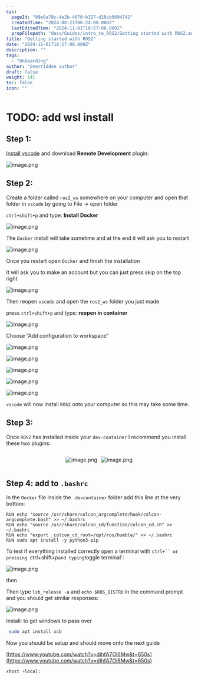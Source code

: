 ```yaml
---
sys:
  pageId: "89e0a78c-4e2b-4070-b327-d28cb0694742"
  createdTime: "2024-08-21T00:24:00.000Z"
  lastEditedTime: "2024-11-01T18:57:00.000Z"
  propFilepath: "docs/Guides/intro_to_ROS2/Getting started with ROS2.md"
title: "Getting started with ROS2"
date: "2024-11-01T18:57:00.000Z"
description: ""
tags:
  - "Onboarding"
author: "Overridden author"
draft: false
weight: 141
toc: false
icon: ""
---
```


# TODO: add wsl install

## Step 1:

[Install vscode](https://code.visualstudio.com/download) and download **Remote Development** plugin:

![image.png](https://prod-files-secure.s3.us-west-2.amazonaws.com/d518164a-d88e-44d1-a4ee-3adb3bd8bce0/efb52993-1881-4a40-b95e-6f020334f022/image.png?X-Amz-Algorithm=AWS4-HMAC-SHA256&X-Amz-Content-Sha256=UNSIGNED-PAYLOAD&X-Amz-Credential=ASIAZI2LB4663UXTDKJ3%2F20250312%2Fus-west-2%2Fs3%2Faws4_request&X-Amz-Date=20250312T070823Z&X-Amz-Expires=3600&X-Amz-Security-Token=IQoJb3JpZ2luX2VjEG8aCXVzLXdlc3QtMiJIMEYCIQD%2FfBQbCD1CWpALPUKdt6TKsgC%2F7FGHzwjDWYmtY9KcsAIhAPW2qFSprzUgUnAReb8lFg0fSXo6zrYmBWAlaVSzC40vKogECLj%2F%2F%2F%2F%2F%2F%2F%2F%2F%2FwEQABoMNjM3NDIzMTgzODA1Igx%2FDI9nalzCrSOd6lwq3ANm%2FnxdAqLV8gHNgkzGenY%2BEgGtgv6um6gjNuCddithsUmObXU3RBsKGjgS8%2FYCEbTujJpci1YIjzZB%2Fn4lubHaD9qhli9x7Yp5Cwx7FRXPnn%2BEprbFPpxDfQSmcHGzw%2FdiWXcdzhUZcpXXCokbP4%2FWIzkGeI4nY5Zy3DN08w7s3SUDL28PwDrY14FWIQlKUD0w8zU1uG3X%2FgMSBqjt7Kz%2BoZ%2FwYonhkVEoz0eDDLXMOJrm%2F7%2FGhms6JE%2BDaqCjHgymNfzeAA%2BkvgGLfLSlnsNwGADHE%2BlnSRLzlxbaBzMHTwc%2FKQfORzWvm8hDE14YjXN5aG3HzdgWv%2BFuhHHRx8r87yYJ3Imhf6vw4FR4f48QI6D9VvoHF2f3UMIFeGY2eQRIIWKA60IUMKUHl3Hv5Y9cPaJCw%2FPfxsI08r9Xo4WNqwgD3GJ40QQ0lfPnLGs4fBu4b0d%2FdgNdj3%2B5Rvswv0%2BXF2%2FDQF7tKHcbJoLTEhYtYH7bM%2FH%2FsLSLI4pqzrPmZSD1mZv%2FdApzi1mItLNMyyq63Eym5fi5lAiTGHPHIO0YQW%2FF8H%2FqIfryU1KfC1acQzzWNMaF7CphE44N5V0tVt27pho90%2B5uVXghOrcd7AJyjhUZJVVqj3tUtwfqEDCy2sS%2BBjqkAa7072qIhQGigJyPXaVc%2FEiW1GvPt16LK9KZYo%2F6LcJlZS9jeV4z7Lb2m2py8RU%2BcC4przfmi9c0x5fjvkiSuUUQba%2Bzlm0bGnfLbX1zeg2kacxyCGhG1S6c4h8hBiy289kzplURZ95Y2DhsdhrrB3S53IHp02IhSB4GZarY4McGzJgRKO4YWi1kNLrG2y3ZJSPCi96%2Bh2T0uWHGjCs75y7el4Dh&X-Amz-Signature=e7ea4955f7ec9b482265662f95f4ba3c9a89f3e999da920e0d7a65ce8c9c2287&X-Amz-SignedHeaders=host&x-id=GetObject)

## Step 2:

Create a folder called `ros2_ws` somewhere on your computer and open that folder in `vscode` by going to File → open folder 

`ctrl+shift+p` and type: **Install Docker**

![image.png](https://prod-files-secure.s3.us-west-2.amazonaws.com/d518164a-d88e-44d1-a4ee-3adb3bd8bce0/2269dc0e-1cd5-47ff-bceb-c04ad9b2eab0/image.png?X-Amz-Algorithm=AWS4-HMAC-SHA256&X-Amz-Content-Sha256=UNSIGNED-PAYLOAD&X-Amz-Credential=ASIAZI2LB4663UXTDKJ3%2F20250312%2Fus-west-2%2Fs3%2Faws4_request&X-Amz-Date=20250312T070823Z&X-Amz-Expires=3600&X-Amz-Security-Token=IQoJb3JpZ2luX2VjEG8aCXVzLXdlc3QtMiJIMEYCIQD%2FfBQbCD1CWpALPUKdt6TKsgC%2F7FGHzwjDWYmtY9KcsAIhAPW2qFSprzUgUnAReb8lFg0fSXo6zrYmBWAlaVSzC40vKogECLj%2F%2F%2F%2F%2F%2F%2F%2F%2F%2FwEQABoMNjM3NDIzMTgzODA1Igx%2FDI9nalzCrSOd6lwq3ANm%2FnxdAqLV8gHNgkzGenY%2BEgGtgv6um6gjNuCddithsUmObXU3RBsKGjgS8%2FYCEbTujJpci1YIjzZB%2Fn4lubHaD9qhli9x7Yp5Cwx7FRXPnn%2BEprbFPpxDfQSmcHGzw%2FdiWXcdzhUZcpXXCokbP4%2FWIzkGeI4nY5Zy3DN08w7s3SUDL28PwDrY14FWIQlKUD0w8zU1uG3X%2FgMSBqjt7Kz%2BoZ%2FwYonhkVEoz0eDDLXMOJrm%2F7%2FGhms6JE%2BDaqCjHgymNfzeAA%2BkvgGLfLSlnsNwGADHE%2BlnSRLzlxbaBzMHTwc%2FKQfORzWvm8hDE14YjXN5aG3HzdgWv%2BFuhHHRx8r87yYJ3Imhf6vw4FR4f48QI6D9VvoHF2f3UMIFeGY2eQRIIWKA60IUMKUHl3Hv5Y9cPaJCw%2FPfxsI08r9Xo4WNqwgD3GJ40QQ0lfPnLGs4fBu4b0d%2FdgNdj3%2B5Rvswv0%2BXF2%2FDQF7tKHcbJoLTEhYtYH7bM%2FH%2FsLSLI4pqzrPmZSD1mZv%2FdApzi1mItLNMyyq63Eym5fi5lAiTGHPHIO0YQW%2FF8H%2FqIfryU1KfC1acQzzWNMaF7CphE44N5V0tVt27pho90%2B5uVXghOrcd7AJyjhUZJVVqj3tUtwfqEDCy2sS%2BBjqkAa7072qIhQGigJyPXaVc%2FEiW1GvPt16LK9KZYo%2F6LcJlZS9jeV4z7Lb2m2py8RU%2BcC4przfmi9c0x5fjvkiSuUUQba%2Bzlm0bGnfLbX1zeg2kacxyCGhG1S6c4h8hBiy289kzplURZ95Y2DhsdhrrB3S53IHp02IhSB4GZarY4McGzJgRKO4YWi1kNLrG2y3ZJSPCi96%2Bh2T0uWHGjCs75y7el4Dh&X-Amz-Signature=29aaeb7862cb2ac0f7dd267696d67ee69a7eb05fd71c6842909fd91f141af3a2&X-Amz-SignedHeaders=host&x-id=GetObject)

The `Docker` install will take sometime and at the end it will ask you to restart

![image.png](https://prod-files-secure.s3.us-west-2.amazonaws.com/d518164a-d88e-44d1-a4ee-3adb3bd8bce0/ed233f78-be33-4b1f-b89c-9c346c0e961e/image.png?X-Amz-Algorithm=AWS4-HMAC-SHA256&X-Amz-Content-Sha256=UNSIGNED-PAYLOAD&X-Amz-Credential=ASIAZI2LB4663UXTDKJ3%2F20250312%2Fus-west-2%2Fs3%2Faws4_request&X-Amz-Date=20250312T070823Z&X-Amz-Expires=3600&X-Amz-Security-Token=IQoJb3JpZ2luX2VjEG8aCXVzLXdlc3QtMiJIMEYCIQD%2FfBQbCD1CWpALPUKdt6TKsgC%2F7FGHzwjDWYmtY9KcsAIhAPW2qFSprzUgUnAReb8lFg0fSXo6zrYmBWAlaVSzC40vKogECLj%2F%2F%2F%2F%2F%2F%2F%2F%2F%2FwEQABoMNjM3NDIzMTgzODA1Igx%2FDI9nalzCrSOd6lwq3ANm%2FnxdAqLV8gHNgkzGenY%2BEgGtgv6um6gjNuCddithsUmObXU3RBsKGjgS8%2FYCEbTujJpci1YIjzZB%2Fn4lubHaD9qhli9x7Yp5Cwx7FRXPnn%2BEprbFPpxDfQSmcHGzw%2FdiWXcdzhUZcpXXCokbP4%2FWIzkGeI4nY5Zy3DN08w7s3SUDL28PwDrY14FWIQlKUD0w8zU1uG3X%2FgMSBqjt7Kz%2BoZ%2FwYonhkVEoz0eDDLXMOJrm%2F7%2FGhms6JE%2BDaqCjHgymNfzeAA%2BkvgGLfLSlnsNwGADHE%2BlnSRLzlxbaBzMHTwc%2FKQfORzWvm8hDE14YjXN5aG3HzdgWv%2BFuhHHRx8r87yYJ3Imhf6vw4FR4f48QI6D9VvoHF2f3UMIFeGY2eQRIIWKA60IUMKUHl3Hv5Y9cPaJCw%2FPfxsI08r9Xo4WNqwgD3GJ40QQ0lfPnLGs4fBu4b0d%2FdgNdj3%2B5Rvswv0%2BXF2%2FDQF7tKHcbJoLTEhYtYH7bM%2FH%2FsLSLI4pqzrPmZSD1mZv%2FdApzi1mItLNMyyq63Eym5fi5lAiTGHPHIO0YQW%2FF8H%2FqIfryU1KfC1acQzzWNMaF7CphE44N5V0tVt27pho90%2B5uVXghOrcd7AJyjhUZJVVqj3tUtwfqEDCy2sS%2BBjqkAa7072qIhQGigJyPXaVc%2FEiW1GvPt16LK9KZYo%2F6LcJlZS9jeV4z7Lb2m2py8RU%2BcC4przfmi9c0x5fjvkiSuUUQba%2Bzlm0bGnfLbX1zeg2kacxyCGhG1S6c4h8hBiy289kzplURZ95Y2DhsdhrrB3S53IHp02IhSB4GZarY4McGzJgRKO4YWi1kNLrG2y3ZJSPCi96%2Bh2T0uWHGjCs75y7el4Dh&X-Amz-Signature=6950c8ec7a749fd038f4898ad8178445eea7c81a1af7619d4a8133c888730ade&X-Amz-SignedHeaders=host&x-id=GetObject)

Once you restart open `Docker` and finish the installation

It will ask you to make an account but you can just press skip on the top right

![image.png](https://prod-files-secure.s3.us-west-2.amazonaws.com/d518164a-d88e-44d1-a4ee-3adb3bd8bce0/21010ad9-1659-4fd9-9f59-9932a09b2a3d/image.png?X-Amz-Algorithm=AWS4-HMAC-SHA256&X-Amz-Content-Sha256=UNSIGNED-PAYLOAD&X-Amz-Credential=ASIAZI2LB4663UXTDKJ3%2F20250312%2Fus-west-2%2Fs3%2Faws4_request&X-Amz-Date=20250312T070823Z&X-Amz-Expires=3600&X-Amz-Security-Token=IQoJb3JpZ2luX2VjEG8aCXVzLXdlc3QtMiJIMEYCIQD%2FfBQbCD1CWpALPUKdt6TKsgC%2F7FGHzwjDWYmtY9KcsAIhAPW2qFSprzUgUnAReb8lFg0fSXo6zrYmBWAlaVSzC40vKogECLj%2F%2F%2F%2F%2F%2F%2F%2F%2F%2FwEQABoMNjM3NDIzMTgzODA1Igx%2FDI9nalzCrSOd6lwq3ANm%2FnxdAqLV8gHNgkzGenY%2BEgGtgv6um6gjNuCddithsUmObXU3RBsKGjgS8%2FYCEbTujJpci1YIjzZB%2Fn4lubHaD9qhli9x7Yp5Cwx7FRXPnn%2BEprbFPpxDfQSmcHGzw%2FdiWXcdzhUZcpXXCokbP4%2FWIzkGeI4nY5Zy3DN08w7s3SUDL28PwDrY14FWIQlKUD0w8zU1uG3X%2FgMSBqjt7Kz%2BoZ%2FwYonhkVEoz0eDDLXMOJrm%2F7%2FGhms6JE%2BDaqCjHgymNfzeAA%2BkvgGLfLSlnsNwGADHE%2BlnSRLzlxbaBzMHTwc%2FKQfORzWvm8hDE14YjXN5aG3HzdgWv%2BFuhHHRx8r87yYJ3Imhf6vw4FR4f48QI6D9VvoHF2f3UMIFeGY2eQRIIWKA60IUMKUHl3Hv5Y9cPaJCw%2FPfxsI08r9Xo4WNqwgD3GJ40QQ0lfPnLGs4fBu4b0d%2FdgNdj3%2B5Rvswv0%2BXF2%2FDQF7tKHcbJoLTEhYtYH7bM%2FH%2FsLSLI4pqzrPmZSD1mZv%2FdApzi1mItLNMyyq63Eym5fi5lAiTGHPHIO0YQW%2FF8H%2FqIfryU1KfC1acQzzWNMaF7CphE44N5V0tVt27pho90%2B5uVXghOrcd7AJyjhUZJVVqj3tUtwfqEDCy2sS%2BBjqkAa7072qIhQGigJyPXaVc%2FEiW1GvPt16LK9KZYo%2F6LcJlZS9jeV4z7Lb2m2py8RU%2BcC4przfmi9c0x5fjvkiSuUUQba%2Bzlm0bGnfLbX1zeg2kacxyCGhG1S6c4h8hBiy289kzplURZ95Y2DhsdhrrB3S53IHp02IhSB4GZarY4McGzJgRKO4YWi1kNLrG2y3ZJSPCi96%2Bh2T0uWHGjCs75y7el4Dh&X-Amz-Signature=093aa6387fe49908f789bb4ae2dd66f5567d8ce659e2f9e18408424ad5cc0e0e&X-Amz-SignedHeaders=host&x-id=GetObject)

Then reopen `vscode` and open the `ros2_ws` folder you just made

press `ctrl+shift+p` and type: **reopen in container**

![image.png](https://prod-files-secure.s3.us-west-2.amazonaws.com/d518164a-d88e-44d1-a4ee-3adb3bd8bce0/4e93b8c2-41ad-488c-8095-c74205196118/image.png?X-Amz-Algorithm=AWS4-HMAC-SHA256&X-Amz-Content-Sha256=UNSIGNED-PAYLOAD&X-Amz-Credential=ASIAZI2LB4663UXTDKJ3%2F20250312%2Fus-west-2%2Fs3%2Faws4_request&X-Amz-Date=20250312T070823Z&X-Amz-Expires=3600&X-Amz-Security-Token=IQoJb3JpZ2luX2VjEG8aCXVzLXdlc3QtMiJIMEYCIQD%2FfBQbCD1CWpALPUKdt6TKsgC%2F7FGHzwjDWYmtY9KcsAIhAPW2qFSprzUgUnAReb8lFg0fSXo6zrYmBWAlaVSzC40vKogECLj%2F%2F%2F%2F%2F%2F%2F%2F%2F%2FwEQABoMNjM3NDIzMTgzODA1Igx%2FDI9nalzCrSOd6lwq3ANm%2FnxdAqLV8gHNgkzGenY%2BEgGtgv6um6gjNuCddithsUmObXU3RBsKGjgS8%2FYCEbTujJpci1YIjzZB%2Fn4lubHaD9qhli9x7Yp5Cwx7FRXPnn%2BEprbFPpxDfQSmcHGzw%2FdiWXcdzhUZcpXXCokbP4%2FWIzkGeI4nY5Zy3DN08w7s3SUDL28PwDrY14FWIQlKUD0w8zU1uG3X%2FgMSBqjt7Kz%2BoZ%2FwYonhkVEoz0eDDLXMOJrm%2F7%2FGhms6JE%2BDaqCjHgymNfzeAA%2BkvgGLfLSlnsNwGADHE%2BlnSRLzlxbaBzMHTwc%2FKQfORzWvm8hDE14YjXN5aG3HzdgWv%2BFuhHHRx8r87yYJ3Imhf6vw4FR4f48QI6D9VvoHF2f3UMIFeGY2eQRIIWKA60IUMKUHl3Hv5Y9cPaJCw%2FPfxsI08r9Xo4WNqwgD3GJ40QQ0lfPnLGs4fBu4b0d%2FdgNdj3%2B5Rvswv0%2BXF2%2FDQF7tKHcbJoLTEhYtYH7bM%2FH%2FsLSLI4pqzrPmZSD1mZv%2FdApzi1mItLNMyyq63Eym5fi5lAiTGHPHIO0YQW%2FF8H%2FqIfryU1KfC1acQzzWNMaF7CphE44N5V0tVt27pho90%2B5uVXghOrcd7AJyjhUZJVVqj3tUtwfqEDCy2sS%2BBjqkAa7072qIhQGigJyPXaVc%2FEiW1GvPt16LK9KZYo%2F6LcJlZS9jeV4z7Lb2m2py8RU%2BcC4przfmi9c0x5fjvkiSuUUQba%2Bzlm0bGnfLbX1zeg2kacxyCGhG1S6c4h8hBiy289kzplURZ95Y2DhsdhrrB3S53IHp02IhSB4GZarY4McGzJgRKO4YWi1kNLrG2y3ZJSPCi96%2Bh2T0uWHGjCs75y7el4Dh&X-Amz-Signature=6f586315a9b89b3ed0504daf3bf0b73eba69148fb8f96ca89aad3a529719be08&X-Amz-SignedHeaders=host&x-id=GetObject)

Choose “Add configuration to workspace”

![image.png](https://prod-files-secure.s3.us-west-2.amazonaws.com/d518164a-d88e-44d1-a4ee-3adb3bd8bce0/9560b282-5060-4989-ba37-97e7b2c22476/image.png?X-Amz-Algorithm=AWS4-HMAC-SHA256&X-Amz-Content-Sha256=UNSIGNED-PAYLOAD&X-Amz-Credential=ASIAZI2LB4663UXTDKJ3%2F20250312%2Fus-west-2%2Fs3%2Faws4_request&X-Amz-Date=20250312T070823Z&X-Amz-Expires=3600&X-Amz-Security-Token=IQoJb3JpZ2luX2VjEG8aCXVzLXdlc3QtMiJIMEYCIQD%2FfBQbCD1CWpALPUKdt6TKsgC%2F7FGHzwjDWYmtY9KcsAIhAPW2qFSprzUgUnAReb8lFg0fSXo6zrYmBWAlaVSzC40vKogECLj%2F%2F%2F%2F%2F%2F%2F%2F%2F%2FwEQABoMNjM3NDIzMTgzODA1Igx%2FDI9nalzCrSOd6lwq3ANm%2FnxdAqLV8gHNgkzGenY%2BEgGtgv6um6gjNuCddithsUmObXU3RBsKGjgS8%2FYCEbTujJpci1YIjzZB%2Fn4lubHaD9qhli9x7Yp5Cwx7FRXPnn%2BEprbFPpxDfQSmcHGzw%2FdiWXcdzhUZcpXXCokbP4%2FWIzkGeI4nY5Zy3DN08w7s3SUDL28PwDrY14FWIQlKUD0w8zU1uG3X%2FgMSBqjt7Kz%2BoZ%2FwYonhkVEoz0eDDLXMOJrm%2F7%2FGhms6JE%2BDaqCjHgymNfzeAA%2BkvgGLfLSlnsNwGADHE%2BlnSRLzlxbaBzMHTwc%2FKQfORzWvm8hDE14YjXN5aG3HzdgWv%2BFuhHHRx8r87yYJ3Imhf6vw4FR4f48QI6D9VvoHF2f3UMIFeGY2eQRIIWKA60IUMKUHl3Hv5Y9cPaJCw%2FPfxsI08r9Xo4WNqwgD3GJ40QQ0lfPnLGs4fBu4b0d%2FdgNdj3%2B5Rvswv0%2BXF2%2FDQF7tKHcbJoLTEhYtYH7bM%2FH%2FsLSLI4pqzrPmZSD1mZv%2FdApzi1mItLNMyyq63Eym5fi5lAiTGHPHIO0YQW%2FF8H%2FqIfryU1KfC1acQzzWNMaF7CphE44N5V0tVt27pho90%2B5uVXghOrcd7AJyjhUZJVVqj3tUtwfqEDCy2sS%2BBjqkAa7072qIhQGigJyPXaVc%2FEiW1GvPt16LK9KZYo%2F6LcJlZS9jeV4z7Lb2m2py8RU%2BcC4przfmi9c0x5fjvkiSuUUQba%2Bzlm0bGnfLbX1zeg2kacxyCGhG1S6c4h8hBiy289kzplURZ95Y2DhsdhrrB3S53IHp02IhSB4GZarY4McGzJgRKO4YWi1kNLrG2y3ZJSPCi96%2Bh2T0uWHGjCs75y7el4Dh&X-Amz-Signature=e9c35151370e03c5f1a583176e8445dd29842043faba2858b5f894cc63b0eee0&X-Amz-SignedHeaders=host&x-id=GetObject)

![image.png](https://prod-files-secure.s3.us-west-2.amazonaws.com/d518164a-d88e-44d1-a4ee-3adb3bd8bce0/2ee63f81-886b-48e8-a553-dc6e5eac99e4/image.png?X-Amz-Algorithm=AWS4-HMAC-SHA256&X-Amz-Content-Sha256=UNSIGNED-PAYLOAD&X-Amz-Credential=ASIAZI2LB4663UXTDKJ3%2F20250312%2Fus-west-2%2Fs3%2Faws4_request&X-Amz-Date=20250312T070823Z&X-Amz-Expires=3600&X-Amz-Security-Token=IQoJb3JpZ2luX2VjEG8aCXVzLXdlc3QtMiJIMEYCIQD%2FfBQbCD1CWpALPUKdt6TKsgC%2F7FGHzwjDWYmtY9KcsAIhAPW2qFSprzUgUnAReb8lFg0fSXo6zrYmBWAlaVSzC40vKogECLj%2F%2F%2F%2F%2F%2F%2F%2F%2F%2FwEQABoMNjM3NDIzMTgzODA1Igx%2FDI9nalzCrSOd6lwq3ANm%2FnxdAqLV8gHNgkzGenY%2BEgGtgv6um6gjNuCddithsUmObXU3RBsKGjgS8%2FYCEbTujJpci1YIjzZB%2Fn4lubHaD9qhli9x7Yp5Cwx7FRXPnn%2BEprbFPpxDfQSmcHGzw%2FdiWXcdzhUZcpXXCokbP4%2FWIzkGeI4nY5Zy3DN08w7s3SUDL28PwDrY14FWIQlKUD0w8zU1uG3X%2FgMSBqjt7Kz%2BoZ%2FwYonhkVEoz0eDDLXMOJrm%2F7%2FGhms6JE%2BDaqCjHgymNfzeAA%2BkvgGLfLSlnsNwGADHE%2BlnSRLzlxbaBzMHTwc%2FKQfORzWvm8hDE14YjXN5aG3HzdgWv%2BFuhHHRx8r87yYJ3Imhf6vw4FR4f48QI6D9VvoHF2f3UMIFeGY2eQRIIWKA60IUMKUHl3Hv5Y9cPaJCw%2FPfxsI08r9Xo4WNqwgD3GJ40QQ0lfPnLGs4fBu4b0d%2FdgNdj3%2B5Rvswv0%2BXF2%2FDQF7tKHcbJoLTEhYtYH7bM%2FH%2FsLSLI4pqzrPmZSD1mZv%2FdApzi1mItLNMyyq63Eym5fi5lAiTGHPHIO0YQW%2FF8H%2FqIfryU1KfC1acQzzWNMaF7CphE44N5V0tVt27pho90%2B5uVXghOrcd7AJyjhUZJVVqj3tUtwfqEDCy2sS%2BBjqkAa7072qIhQGigJyPXaVc%2FEiW1GvPt16LK9KZYo%2F6LcJlZS9jeV4z7Lb2m2py8RU%2BcC4przfmi9c0x5fjvkiSuUUQba%2Bzlm0bGnfLbX1zeg2kacxyCGhG1S6c4h8hBiy289kzplURZ95Y2DhsdhrrB3S53IHp02IhSB4GZarY4McGzJgRKO4YWi1kNLrG2y3ZJSPCi96%2Bh2T0uWHGjCs75y7el4Dh&X-Amz-Signature=872095320ed317d5abb3a180b15625422f3665556ba68c3540301fa07ecd798a&X-Amz-SignedHeaders=host&x-id=GetObject)

![image.png](https://prod-files-secure.s3.us-west-2.amazonaws.com/d518164a-d88e-44d1-a4ee-3adb3bd8bce0/ae1580b2-b048-407e-aed9-b584224a7a04/image.png?X-Amz-Algorithm=AWS4-HMAC-SHA256&X-Amz-Content-Sha256=UNSIGNED-PAYLOAD&X-Amz-Credential=ASIAZI2LB4663UXTDKJ3%2F20250312%2Fus-west-2%2Fs3%2Faws4_request&X-Amz-Date=20250312T070823Z&X-Amz-Expires=3600&X-Amz-Security-Token=IQoJb3JpZ2luX2VjEG8aCXVzLXdlc3QtMiJIMEYCIQD%2FfBQbCD1CWpALPUKdt6TKsgC%2F7FGHzwjDWYmtY9KcsAIhAPW2qFSprzUgUnAReb8lFg0fSXo6zrYmBWAlaVSzC40vKogECLj%2F%2F%2F%2F%2F%2F%2F%2F%2F%2FwEQABoMNjM3NDIzMTgzODA1Igx%2FDI9nalzCrSOd6lwq3ANm%2FnxdAqLV8gHNgkzGenY%2BEgGtgv6um6gjNuCddithsUmObXU3RBsKGjgS8%2FYCEbTujJpci1YIjzZB%2Fn4lubHaD9qhli9x7Yp5Cwx7FRXPnn%2BEprbFPpxDfQSmcHGzw%2FdiWXcdzhUZcpXXCokbP4%2FWIzkGeI4nY5Zy3DN08w7s3SUDL28PwDrY14FWIQlKUD0w8zU1uG3X%2FgMSBqjt7Kz%2BoZ%2FwYonhkVEoz0eDDLXMOJrm%2F7%2FGhms6JE%2BDaqCjHgymNfzeAA%2BkvgGLfLSlnsNwGADHE%2BlnSRLzlxbaBzMHTwc%2FKQfORzWvm8hDE14YjXN5aG3HzdgWv%2BFuhHHRx8r87yYJ3Imhf6vw4FR4f48QI6D9VvoHF2f3UMIFeGY2eQRIIWKA60IUMKUHl3Hv5Y9cPaJCw%2FPfxsI08r9Xo4WNqwgD3GJ40QQ0lfPnLGs4fBu4b0d%2FdgNdj3%2B5Rvswv0%2BXF2%2FDQF7tKHcbJoLTEhYtYH7bM%2FH%2FsLSLI4pqzrPmZSD1mZv%2FdApzi1mItLNMyyq63Eym5fi5lAiTGHPHIO0YQW%2FF8H%2FqIfryU1KfC1acQzzWNMaF7CphE44N5V0tVt27pho90%2B5uVXghOrcd7AJyjhUZJVVqj3tUtwfqEDCy2sS%2BBjqkAa7072qIhQGigJyPXaVc%2FEiW1GvPt16LK9KZYo%2F6LcJlZS9jeV4z7Lb2m2py8RU%2BcC4przfmi9c0x5fjvkiSuUUQba%2Bzlm0bGnfLbX1zeg2kacxyCGhG1S6c4h8hBiy289kzplURZ95Y2DhsdhrrB3S53IHp02IhSB4GZarY4McGzJgRKO4YWi1kNLrG2y3ZJSPCi96%2Bh2T0uWHGjCs75y7el4Dh&X-Amz-Signature=14272eafafa50307fe030a724cfe894304e4b31b2268e8c1d44ce7e03c39c0ef&X-Amz-SignedHeaders=host&x-id=GetObject)

![image.png](https://prod-files-secure.s3.us-west-2.amazonaws.com/d518164a-d88e-44d1-a4ee-3adb3bd8bce0/53255b28-f75e-430f-b9e3-c0ac8577e42b/image.png?X-Amz-Algorithm=AWS4-HMAC-SHA256&X-Amz-Content-Sha256=UNSIGNED-PAYLOAD&X-Amz-Credential=ASIAZI2LB4663UXTDKJ3%2F20250312%2Fus-west-2%2Fs3%2Faws4_request&X-Amz-Date=20250312T070823Z&X-Amz-Expires=3600&X-Amz-Security-Token=IQoJb3JpZ2luX2VjEG8aCXVzLXdlc3QtMiJIMEYCIQD%2FfBQbCD1CWpALPUKdt6TKsgC%2F7FGHzwjDWYmtY9KcsAIhAPW2qFSprzUgUnAReb8lFg0fSXo6zrYmBWAlaVSzC40vKogECLj%2F%2F%2F%2F%2F%2F%2F%2F%2F%2FwEQABoMNjM3NDIzMTgzODA1Igx%2FDI9nalzCrSOd6lwq3ANm%2FnxdAqLV8gHNgkzGenY%2BEgGtgv6um6gjNuCddithsUmObXU3RBsKGjgS8%2FYCEbTujJpci1YIjzZB%2Fn4lubHaD9qhli9x7Yp5Cwx7FRXPnn%2BEprbFPpxDfQSmcHGzw%2FdiWXcdzhUZcpXXCokbP4%2FWIzkGeI4nY5Zy3DN08w7s3SUDL28PwDrY14FWIQlKUD0w8zU1uG3X%2FgMSBqjt7Kz%2BoZ%2FwYonhkVEoz0eDDLXMOJrm%2F7%2FGhms6JE%2BDaqCjHgymNfzeAA%2BkvgGLfLSlnsNwGADHE%2BlnSRLzlxbaBzMHTwc%2FKQfORzWvm8hDE14YjXN5aG3HzdgWv%2BFuhHHRx8r87yYJ3Imhf6vw4FR4f48QI6D9VvoHF2f3UMIFeGY2eQRIIWKA60IUMKUHl3Hv5Y9cPaJCw%2FPfxsI08r9Xo4WNqwgD3GJ40QQ0lfPnLGs4fBu4b0d%2FdgNdj3%2B5Rvswv0%2BXF2%2FDQF7tKHcbJoLTEhYtYH7bM%2FH%2FsLSLI4pqzrPmZSD1mZv%2FdApzi1mItLNMyyq63Eym5fi5lAiTGHPHIO0YQW%2FF8H%2FqIfryU1KfC1acQzzWNMaF7CphE44N5V0tVt27pho90%2B5uVXghOrcd7AJyjhUZJVVqj3tUtwfqEDCy2sS%2BBjqkAa7072qIhQGigJyPXaVc%2FEiW1GvPt16LK9KZYo%2F6LcJlZS9jeV4z7Lb2m2py8RU%2BcC4przfmi9c0x5fjvkiSuUUQba%2Bzlm0bGnfLbX1zeg2kacxyCGhG1S6c4h8hBiy289kzplURZ95Y2DhsdhrrB3S53IHp02IhSB4GZarY4McGzJgRKO4YWi1kNLrG2y3ZJSPCi96%2Bh2T0uWHGjCs75y7el4Dh&X-Amz-Signature=0d6f359727893c9aadc436c09faba34a9a27924c67799d30cbbdbffd9c853c34&X-Amz-SignedHeaders=host&x-id=GetObject)

![image.png](https://prod-files-secure.s3.us-west-2.amazonaws.com/d518164a-d88e-44d1-a4ee-3adb3bd8bce0/7c562767-5af9-4ffb-97d1-327bcdf4ee00/image.png?X-Amz-Algorithm=AWS4-HMAC-SHA256&X-Amz-Content-Sha256=UNSIGNED-PAYLOAD&X-Amz-Credential=ASIAZI2LB4663UXTDKJ3%2F20250312%2Fus-west-2%2Fs3%2Faws4_request&X-Amz-Date=20250312T070823Z&X-Amz-Expires=3600&X-Amz-Security-Token=IQoJb3JpZ2luX2VjEG8aCXVzLXdlc3QtMiJIMEYCIQD%2FfBQbCD1CWpALPUKdt6TKsgC%2F7FGHzwjDWYmtY9KcsAIhAPW2qFSprzUgUnAReb8lFg0fSXo6zrYmBWAlaVSzC40vKogECLj%2F%2F%2F%2F%2F%2F%2F%2F%2F%2FwEQABoMNjM3NDIzMTgzODA1Igx%2FDI9nalzCrSOd6lwq3ANm%2FnxdAqLV8gHNgkzGenY%2BEgGtgv6um6gjNuCddithsUmObXU3RBsKGjgS8%2FYCEbTujJpci1YIjzZB%2Fn4lubHaD9qhli9x7Yp5Cwx7FRXPnn%2BEprbFPpxDfQSmcHGzw%2FdiWXcdzhUZcpXXCokbP4%2FWIzkGeI4nY5Zy3DN08w7s3SUDL28PwDrY14FWIQlKUD0w8zU1uG3X%2FgMSBqjt7Kz%2BoZ%2FwYonhkVEoz0eDDLXMOJrm%2F7%2FGhms6JE%2BDaqCjHgymNfzeAA%2BkvgGLfLSlnsNwGADHE%2BlnSRLzlxbaBzMHTwc%2FKQfORzWvm8hDE14YjXN5aG3HzdgWv%2BFuhHHRx8r87yYJ3Imhf6vw4FR4f48QI6D9VvoHF2f3UMIFeGY2eQRIIWKA60IUMKUHl3Hv5Y9cPaJCw%2FPfxsI08r9Xo4WNqwgD3GJ40QQ0lfPnLGs4fBu4b0d%2FdgNdj3%2B5Rvswv0%2BXF2%2FDQF7tKHcbJoLTEhYtYH7bM%2FH%2FsLSLI4pqzrPmZSD1mZv%2FdApzi1mItLNMyyq63Eym5fi5lAiTGHPHIO0YQW%2FF8H%2FqIfryU1KfC1acQzzWNMaF7CphE44N5V0tVt27pho90%2B5uVXghOrcd7AJyjhUZJVVqj3tUtwfqEDCy2sS%2BBjqkAa7072qIhQGigJyPXaVc%2FEiW1GvPt16LK9KZYo%2F6LcJlZS9jeV4z7Lb2m2py8RU%2BcC4przfmi9c0x5fjvkiSuUUQba%2Bzlm0bGnfLbX1zeg2kacxyCGhG1S6c4h8hBiy289kzplURZ95Y2DhsdhrrB3S53IHp02IhSB4GZarY4McGzJgRKO4YWi1kNLrG2y3ZJSPCi96%2Bh2T0uWHGjCs75y7el4Dh&X-Amz-Signature=9d42dfa80af3a63959baebc3a167a3a65016fef2bd20269e234d442124b98c4b&X-Amz-SignedHeaders=host&x-id=GetObject)

`vscode` will now install `ROS2` onto your computer so this may take some time.

## Step 3:

Once `ROS2` has installed inside your `dev-container` I recommend you install these two plugins:

<div style="display: flex;flex-direction: row; column-gap:10px; max-width: 630px;justify-content: center;">
<div>

![image.png](https://prod-files-secure.s3.us-west-2.amazonaws.com/d518164a-d88e-44d1-a4ee-3adb3bd8bce0/3fc3d550-5a54-4ba1-ba6b-faa01cdb7369/image.png?X-Amz-Algorithm=AWS4-HMAC-SHA256&X-Amz-Content-Sha256=UNSIGNED-PAYLOAD&X-Amz-Credential=ASIAZI2LB466R4YQOIRJ%2F20250312%2Fus-west-2%2Fs3%2Faws4_request&X-Amz-Date=20250312T070827Z&X-Amz-Expires=3600&X-Amz-Security-Token=IQoJb3JpZ2luX2VjEG8aCXVzLXdlc3QtMiJHMEUCIQD%2BZR8HsCtkBVVvh47v2O7rHHYCwyTXOkM15VN90tk4dwIgCEMCaunkos436zIDw2spA6eA5HJLrImefIFXSDhm770qiAQIuP%2F%2F%2F%2F%2F%2F%2F%2F%2F%2FARAAGgw2Mzc0MjMxODM4MDUiDGPHJWvN29Zj0MK%2F9SrcA%2BasjBhjYz47RhtI0PyVvTpkEnjU5PqXCmWBL%2BLblx4e1MVO3uR6zP8eIHXxhCevPl2yCS4G35PgYxLCEjhVk1w33%2FF8y3zG4%2FoIp9sGzTQHT0XeMXsZivH96WHeNevzGwr9ZAELWWpYrlcOeMg0u1F7sv9OkYoTf0rrKJTsPAqmvmiIbJOSisD%2Fi1PnjOTSeb0xQN%2FZDdjJ8L8tccoSxoGasiWXO4QJ9TG0ID4PSwgM%2BaCP0SWnB6gK4e5vd%2FIc%2Bnm4WoeUNaZdKx%2Bmtax%2FJUYfvlOVo9ha28tWrcvDRz6hKAvWVRr9AoZpY8toksQ%2FiXHSk8KP1LPLIduxn%2BPyLWHtNGqqhtY73WKnxQ758B6XqiR4%2FpmIxfarwabDcI3B9uwmzCab7O0WZwA8XbUyfiawmlpd2gj8WSUkiMjIDmMoNQq%2Fa8GvPW5i1SelhFle5D4Jkufq3JIXD%2BeW37NqXLtvbjhRGMud4KRQ6VAl9%2F8xX0kSEA28nHcjqgwh740ohHqBCreYYNxtHQuvotcfKVROzbcW70FLoJpGB4FXoq2%2BKlW%2Bo%2F%2FNrhxj0PqvC%2BdlZ0t7MXLZ11qXM%2BQWvvgTky4nC2hpchbYI7b5poObAhEL5XOg%2Fktp%2BVyms%2FMiMNvaxL4GOqUBpx8lL9hHyyrnRcZooHo4%2BUOlfWEiy7VN7e2sDX81q%2FKdajJOaXulnMvRiqWcdwl9JJ1pahDbGa50B%2FLP751vL5ihTnvwp7HnYKq09Xsz5qY8D4%2BPUehiByP1Urv4cbqhl92SATmz3Wz8KvhgR4yIJ3oxFcvKdTntPwWZBG3DjSneh1vwLCKmm9mvzO1prWPgFQCrcM8MXepKaJin9AerrJTlbVi8&X-Amz-Signature=96ed429c37133a693c5173fc71da990b8b2d3495bf591798c4122717eed20ad5&X-Amz-SignedHeaders=host&x-id=GetObject)

</div>
<div>

![image.png](https://prod-files-secure.s3.us-west-2.amazonaws.com/d518164a-d88e-44d1-a4ee-3adb3bd8bce0/d994cc66-13c2-4093-a5a3-f84cf4601a82/image.png?X-Amz-Algorithm=AWS4-HMAC-SHA256&X-Amz-Content-Sha256=UNSIGNED-PAYLOAD&X-Amz-Credential=ASIAZI2LB466XA2AHVGM%2F20250312%2Fus-west-2%2Fs3%2Faws4_request&X-Amz-Date=20250312T070827Z&X-Amz-Expires=3600&X-Amz-Security-Token=IQoJb3JpZ2luX2VjEG8aCXVzLXdlc3QtMiJHMEUCIQCXMvBrAN0a4g4bDOGL2Q%2FVy0d0s%2By3SiCwWuRSnj2lygIgSmMofpAB3TD4QoAxlDU8peh6y3sgp5oxubqS%2B%2FIIESUqiAQIuP%2F%2F%2F%2F%2F%2F%2F%2F%2F%2FARAAGgw2Mzc0MjMxODM4MDUiDPwU73eFORkgs0t%2BhircA5M9Mg0E5vtJRZw4uF5dYBxaM62S6MePS6eHRFj1jMi8SOV2ARf%2BfL%2F%2FspshUJ1SU15nYNJr9ueXgr9rXOIseWvEPgkc5Plg4OOeMFAIK3mxbUOLcaGUJyJmGfRbGWluDWkg1aP1TyGWsyufP7uGkB04xrGitJXwl1PQOoCDkk2R98Z%2FAlmFeOeOtSHNivr8h%2BGJDN%2BRnKkfSuQa0C4WtY5IU20g%2FTQhAhOH6PYjidqpJR5kP0ZL59Vmgr8o0GyyHtfuRwjwIbunmRuPNVGfpBKDKsD9XpmVWFbrtTec6qqW8txXi%2F3xL%2Fcx2fjgcYZS6w4c3k8WbS4oMqO6yitTjMopPELCZoCcLfZhkWiinZsWY%2BDehU79BPoR96i3liT4d62kfAdfQRnk84ugjVx1Lq7XYhMRlDhY2zepcUOzl2eH%2Btp6Yy0Vl6et4mTDpBWLX7cVujmCenaKwBk1as7n0kIvi3rHRvH%2FvHxsSdZnJpH90JOdV3m6dgFHsWOgHZhSeiCK9yRABjaOjKj0r9FDn4ZHRiPDOI0DkdhoKBVPahW2xzrYi5v0jJNlo60mbInR0%2Bc9Kw8RIkab7ya7PLHTuRRSKK46SUJ0kHXuPusKEqyTgOYXRCMA093TWqlIMKvbxL4GOqUBb86M2qVM2qh8dmd6qpQv95qdS7OtdPv%2B2Qdpmc6WJTIqqr18MkuHU8Igg3n5LoXoyvH2%2Fm6rbRWpKGvZYVoxaEjaE4Af2t2niMfkz%2Fdup12%2FgcngYsf10f%2B%2Bh41Iu6sz%2B1kvjknJp6nl%2FKg3LqPadVl%2BkB3lSi33%2FbDrdRgaqsIMfxkUW76ADw%2FxYZR6ZJouK%2ByglXmzhyKZFXiYufRuVqOEuyS7&X-Amz-Signature=89ec72b894c6417161d6cfaf22cee506fb9e0e6c8077941591c272eeb20b5a19&X-Amz-SignedHeaders=host&x-id=GetObject)

</div>
</div>

## Step 4: add to `.bashrc`

In the `Docker` file inside the `.devcontainer` folder add this line at the very bottom: 

```docker
RUN echo "source /usr/share/colcon_argcomplete/hook/colcon-argcomplete.bash" >> ~/.bashrc
RUN echo "source /usr/share/colcon_cd/function/colcon_cd.sh" >> ~/.bashrc
RUN echo "export _colcon_cd_root=/opt/ros/humble/" >> ~/.bashrc
RUN sudo apt install -y python3-pip 
```

To test if everything installed correctly open a terminal with `ctrl+`` or pressing `ctrl+shift+p` and typing `toggle terminal`:

![image.png](https://prod-files-secure.s3.us-west-2.amazonaws.com/d518164a-d88e-44d1-a4ee-3adb3bd8bce0/6a4943d8-b04e-4c02-9a58-775f3384d1a5/image.png?X-Amz-Algorithm=AWS4-HMAC-SHA256&X-Amz-Content-Sha256=UNSIGNED-PAYLOAD&X-Amz-Credential=ASIAZI2LB4663UXTDKJ3%2F20250312%2Fus-west-2%2Fs3%2Faws4_request&X-Amz-Date=20250312T070823Z&X-Amz-Expires=3600&X-Amz-Security-Token=IQoJb3JpZ2luX2VjEG8aCXVzLXdlc3QtMiJIMEYCIQD%2FfBQbCD1CWpALPUKdt6TKsgC%2F7FGHzwjDWYmtY9KcsAIhAPW2qFSprzUgUnAReb8lFg0fSXo6zrYmBWAlaVSzC40vKogECLj%2F%2F%2F%2F%2F%2F%2F%2F%2F%2FwEQABoMNjM3NDIzMTgzODA1Igx%2FDI9nalzCrSOd6lwq3ANm%2FnxdAqLV8gHNgkzGenY%2BEgGtgv6um6gjNuCddithsUmObXU3RBsKGjgS8%2FYCEbTujJpci1YIjzZB%2Fn4lubHaD9qhli9x7Yp5Cwx7FRXPnn%2BEprbFPpxDfQSmcHGzw%2FdiWXcdzhUZcpXXCokbP4%2FWIzkGeI4nY5Zy3DN08w7s3SUDL28PwDrY14FWIQlKUD0w8zU1uG3X%2FgMSBqjt7Kz%2BoZ%2FwYonhkVEoz0eDDLXMOJrm%2F7%2FGhms6JE%2BDaqCjHgymNfzeAA%2BkvgGLfLSlnsNwGADHE%2BlnSRLzlxbaBzMHTwc%2FKQfORzWvm8hDE14YjXN5aG3HzdgWv%2BFuhHHRx8r87yYJ3Imhf6vw4FR4f48QI6D9VvoHF2f3UMIFeGY2eQRIIWKA60IUMKUHl3Hv5Y9cPaJCw%2FPfxsI08r9Xo4WNqwgD3GJ40QQ0lfPnLGs4fBu4b0d%2FdgNdj3%2B5Rvswv0%2BXF2%2FDQF7tKHcbJoLTEhYtYH7bM%2FH%2FsLSLI4pqzrPmZSD1mZv%2FdApzi1mItLNMyyq63Eym5fi5lAiTGHPHIO0YQW%2FF8H%2FqIfryU1KfC1acQzzWNMaF7CphE44N5V0tVt27pho90%2B5uVXghOrcd7AJyjhUZJVVqj3tUtwfqEDCy2sS%2BBjqkAa7072qIhQGigJyPXaVc%2FEiW1GvPt16LK9KZYo%2F6LcJlZS9jeV4z7Lb2m2py8RU%2BcC4przfmi9c0x5fjvkiSuUUQba%2Bzlm0bGnfLbX1zeg2kacxyCGhG1S6c4h8hBiy289kzplURZ95Y2DhsdhrrB3S53IHp02IhSB4GZarY4McGzJgRKO4YWi1kNLrG2y3ZJSPCi96%2Bh2T0uWHGjCs75y7el4Dh&X-Amz-Signature=254cb1c77314fc5d6af67112c5c24d3be7bbcf7f896d152ca47cf7415dfe9bb9&X-Amz-SignedHeaders=host&x-id=GetObject)

then 

Then type `lsb_release -a` and `echo $ROS_DISTRO` in the command prompt and you should get similar responses:

![image.png](https://prod-files-secure.s3.us-west-2.amazonaws.com/d518164a-d88e-44d1-a4ee-3adb3bd8bce0/3e635dec-a805-4e85-8b9e-d000e5b71a4e/image.png?X-Amz-Algorithm=AWS4-HMAC-SHA256&X-Amz-Content-Sha256=UNSIGNED-PAYLOAD&X-Amz-Credential=ASIAZI2LB4663UXTDKJ3%2F20250312%2Fus-west-2%2Fs3%2Faws4_request&X-Amz-Date=20250312T070823Z&X-Amz-Expires=3600&X-Amz-Security-Token=IQoJb3JpZ2luX2VjEG8aCXVzLXdlc3QtMiJIMEYCIQD%2FfBQbCD1CWpALPUKdt6TKsgC%2F7FGHzwjDWYmtY9KcsAIhAPW2qFSprzUgUnAReb8lFg0fSXo6zrYmBWAlaVSzC40vKogECLj%2F%2F%2F%2F%2F%2F%2F%2F%2F%2FwEQABoMNjM3NDIzMTgzODA1Igx%2FDI9nalzCrSOd6lwq3ANm%2FnxdAqLV8gHNgkzGenY%2BEgGtgv6um6gjNuCddithsUmObXU3RBsKGjgS8%2FYCEbTujJpci1YIjzZB%2Fn4lubHaD9qhli9x7Yp5Cwx7FRXPnn%2BEprbFPpxDfQSmcHGzw%2FdiWXcdzhUZcpXXCokbP4%2FWIzkGeI4nY5Zy3DN08w7s3SUDL28PwDrY14FWIQlKUD0w8zU1uG3X%2FgMSBqjt7Kz%2BoZ%2FwYonhkVEoz0eDDLXMOJrm%2F7%2FGhms6JE%2BDaqCjHgymNfzeAA%2BkvgGLfLSlnsNwGADHE%2BlnSRLzlxbaBzMHTwc%2FKQfORzWvm8hDE14YjXN5aG3HzdgWv%2BFuhHHRx8r87yYJ3Imhf6vw4FR4f48QI6D9VvoHF2f3UMIFeGY2eQRIIWKA60IUMKUHl3Hv5Y9cPaJCw%2FPfxsI08r9Xo4WNqwgD3GJ40QQ0lfPnLGs4fBu4b0d%2FdgNdj3%2B5Rvswv0%2BXF2%2FDQF7tKHcbJoLTEhYtYH7bM%2FH%2FsLSLI4pqzrPmZSD1mZv%2FdApzi1mItLNMyyq63Eym5fi5lAiTGHPHIO0YQW%2FF8H%2FqIfryU1KfC1acQzzWNMaF7CphE44N5V0tVt27pho90%2B5uVXghOrcd7AJyjhUZJVVqj3tUtwfqEDCy2sS%2BBjqkAa7072qIhQGigJyPXaVc%2FEiW1GvPt16LK9KZYo%2F6LcJlZS9jeV4z7Lb2m2py8RU%2BcC4przfmi9c0x5fjvkiSuUUQba%2Bzlm0bGnfLbX1zeg2kacxyCGhG1S6c4h8hBiy289kzplURZ95Y2DhsdhrrB3S53IHp02IhSB4GZarY4McGzJgRKO4YWi1kNLrG2y3ZJSPCi96%2Bh2T0uWHGjCs75y7el4Dh&X-Amz-Signature=5842fef874d56cbf0cee58859b4b3a0808be9c0205bc228decaf96e60d0f575c&X-Amz-SignedHeaders=host&x-id=GetObject)

Install:  to get windows to pass over

```bash
 sudo apt install xcb
```

Now you should be setup and should move onto the next guide 

[https://www.youtube.com/watch?v=dihfA7Ol6Mw&t=650s](https://www.youtube.com/watch?v=dihfA7Ol6Mw&t=650s)

```python
xhost +local:
```
